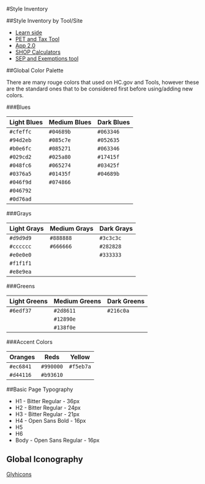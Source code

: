 #Style Inventory

##Style Inventory by Tool/Site
* [Learn side](/style-inventories/style-inventory-Learn.md)
* [PET and Tax Tool](/style-inventories/style-inventory-PET-TAXTool.md)
* [App 2.0](/style-inventories/style-inventory-APP2-0.md)
* [SHOP Calculators](/style-inventories/style-inventory-SHOP-Calculators.md)
* [SEP and Exemptions tool](/style-inventories/style-inventory-SEP-Exemptions.md)

##Global Color Palette

There are many rouge colors that used on HC.gov and Tools, however these are the standard ones that to be considered first before using/adding new colors.

###Blues

Light Blues | Medium Blues | Dark Blues | 
------------ | ------------- | ------------- 
`#cfeffc` | `#04689b` | `#063346`
`#94d2eb` | `#085c7e` | `#052635`
`#b0e6fc` | `#085271` | `#063346`
`#029cd2` | `#025a80` | `#17415f`
`#048fc6` | `#065274` | `#03425f`
`#0376a5` | `#01435f` | `#04689b`
`#046f9d` | `#074866` |
`#046792` | 
`#0d76ad` | 

###Grays

Light Grays | Medium Grays | Dark Grays 
------------ | ------------- | -------------
`#d9d9d9` | `#888888` | `#3c3c3c`
`#cccccc` | `#666666` | `#282828`
`#e0e0e0` | 	      | `#333333`
`#f1f1f1` |
`#e8e9ea` |

###Greens

Light Greens | Medium Greens | Dark Greens 
------------ | ------------- | -------------
`#6edf37` | `#2d8611` | `#216c0a`
	  | `#12890e` |
	  | `#138f0e` |


###Accent Colors

Oranges | Reds | Yellow 
------------ | ------------- | -------------
`#ec6841` | `#990000` | `#f5eb7a`
`#d44116` | `#b93610` | 


##Basic Page Typography

* H1 - Bitter Regular - 36px
* H2 - Bitter Regular - 24px
* H3 - Bitter Regular - 21px
* H4 - Open Sans Bold - 16px
* H5
* H6
* Body - Open Sans Regular - 16px

## Global Iconography 

[Glyhicons](http://glyphicons.com/)